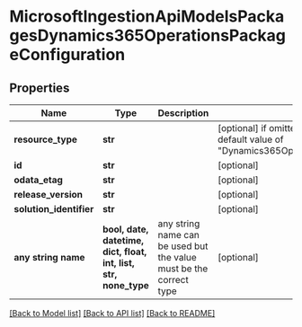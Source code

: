 # MicrosoftIngestionApiModelsPackagesDynamics365OperationsPackageConfiguration


## Properties
Name | Type | Description | Notes
------------ | ------------- | ------------- | -------------
**resource_type** | **str** |  | [optional]  if omitted the server will use the default value of "Dynamics365OperationsPackageConfiguration"
**id** | **str** |  | [optional] 
**odata_etag** | **str** |  | [optional] 
**release_version** | **str** |  | [optional] 
**solution_identifier** | **str** |  | [optional] 
**any string name** | **bool, date, datetime, dict, float, int, list, str, none_type** | any string name can be used but the value must be the correct type | [optional]

[[Back to Model list]](../README.md#documentation-for-models) [[Back to API list]](../README.md#documentation-for-api-endpoints) [[Back to README]](../README.md)


